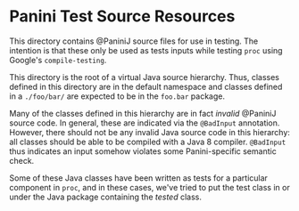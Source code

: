 # Panini Test Source Resources

This directory contains @PaniniJ source files for use in testing. The intention is that these only be used as tests inputs while testing `proc` using Google's `compile-testing`.

This directory is the root of a virtual Java source hierarchy. Thus, classes defined in this directory are in the default namespace and classes defined in a `./foo/bar/` are expected to be in the `foo.bar` package.

Many of the classes defined in this hierarchy are in fact *invalid* @PaniniJ source code. In general, these are indicated via the `@BadInput` annotation. However, there should not be any invalid Java source code in this hierarchy: all classes should be able to be compiled with a Java 8 compiler. `@BadInput` thus indicates an input somehow violates some Panini-specific semantic check.

Some of these Java classes have been written as tests for a particular component in `proc`, and in these cases, we've tried to put the test class in or under the Java package containing the *tested* class.